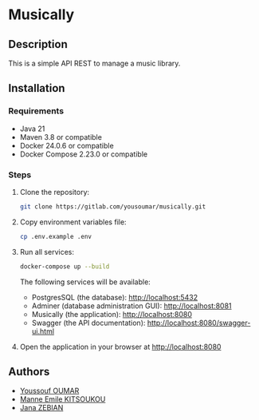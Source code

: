 # Musically

## Description

This is a simple API REST to manage a music library.

## Installation

### Requirements

- Java 21
- Maven 3.8 or compatible
- Docker 24.0.6 or compatible
- Docker Compose 2.23.0 or compatible

### Steps

1. Clone the repository:
    
    ```bash
    git clone https://gitlab.com/yousoumar/musically.git
    ```

2. Copy environment variables file:

    ```bash
    cp .env.example .env
    ```


3. Run all services:

    ```bash
    docker-compose up --build
   ```
   The following services will be available:
    - PostgresSQL (the database):  [http://localhost:5432](http://localhost:5432)
    - Adminer (database administration GUI): [http://localhost:8081](http://localhost:8081)
    - Musically (the application): [http://localhost:8080](http://localhost:8080) 
    - Swagger (the API documentation): [http://localhost:8080/swagger-ui.html](http://localhost:8080/swagger-ui.html) 


4. Open the application in your browser at [http://localhost:8080](http://localhost:8080)


## Authors

- [Youssouf OUMAR](https://gitlab.com/yousoumar)
- [Manne Emile KITSOUKOU](https://gitlab.com/jarhead-killgrave)
- [Jana ZEBIAN](https://gitlab.com/JanaZebian)
